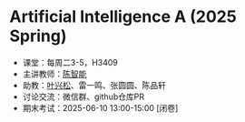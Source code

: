 Artificial Intelligence A (2025 Spring)
==========================

- 课堂：每周二3-5，H3409
- 主讲教师：[陈智能](https://zhinchenfd.github.io)
- 助教：[叶兴松](https://yesianrohn.github.io)、雷一鸣、张圆圆、陈品轩
- 讨论交流：微信群、github仓库PR
- 期末考试：2025-06-10 13:00-15:00 [闭卷]
